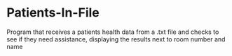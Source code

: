 # Patients-In-File
Program that receives a patients health data from a .txt file and checks to see if they need assistance, displaying the results next to room number and name
